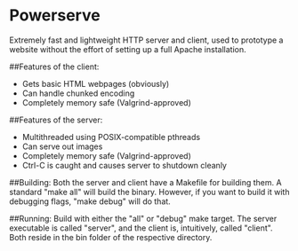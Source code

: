 Powerserve
==========

Extremely fast and lightweight HTTP server and client, used to prototype a website without the effort of setting up a full Apache installation.

##Features of the client:
* Gets basic HTML webpages (obviously)
* Can handle chunked encoding
* Completely memory safe (Valgrind-approved)

##Features of the server:
* Multithreaded using POSIX-compatible pthreads
* Can serve out images
* Completely memory safe (Valgrind-approved)
* Ctrl-C is caught and causes server to shutdown cleanly

##Building:
Both the server and client have a Makefile for building them. A standard "make all" will build the binary. However, if you want to build it with debugging flags, "make debug" will do that.

##Running:
Build with either the "all" or "debug" make target.
The server executable is called "server", and the client is, intuitively, called "client". Both reside in the
bin folder of the respective directory.
